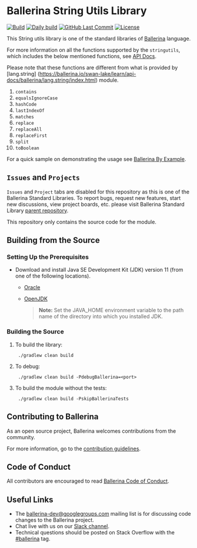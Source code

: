 Ballerina String Utils Library
==============================

  [![Build](https://github.com/ballerina-platform/module-ballerina-stringutils/workflows/Build/badge.svg)](https://github.com/ballerina-platform/module-ballerina-stringutils/actions?query=workflow%3ABuild)
  [![Daily build](https://github.com/ballerina-platform/module-ballerina-stringutils/workflows/Daily%20build/badge.svg)](https://github.com/ballerina-platform/module-ballerina-stringutils/actions?query=workflow%3A%22Daily+build)
  [![GitHub Last Commit](https://img.shields.io/github/last-commit/ballerina-platform/module-ballerina-stringutils.svg)](https://github.com/ballerina-platform/module-ballerina-stringutils/commits/master)
  [![License](https://img.shields.io/badge/License-Apache%202.0-blue.svg)](https://opensource.org/licenses/Apache-2.0)

This String utils library is one of the standard libraries of <a target="_blank" href="https://ballerina.io/">Ballerina</a> language.

For more information on all the functions supported by the `stringutils`, which includes the below mentioned functions, see [API Docs](https://ballerina.io/swan-lake/learn/api-docs/ballerina/stringutils/). 

Please note that these functions are different from what is provided by [lang.string] (https://ballerina.io/swan-lake/learn/api-docs/ballerina/lang.string/index.html) module.

1. `contains`
1. `equalsIgnoreCase`
1. `hashCode`
1. `lastIndexOf`
1. `matches`
1. `replace`
1. `replaceAll`
1. `replaceFirst`
1. `split`
1. `toBoolean`

For a quick sample on demonstrating the usage see [Ballerina By Example](https://ballerina.io/swan-lake/learn/by-example/).

## `Issues` and `Projects` 

`Issues` and `Project` tabs are disabled for this repository as this is one of the Ballerina Standard Libraries. To report bugs, request new features, start new discussions, view project boards, etc. please visit Ballerina Standard Library [parent repository](https://github.com/ballerina-platform/ballerina-standard-library). 

This repository only contains the source code for the module.

## Building from the Source

### Setting Up the Prerequisites

* Download and install Java SE Development Kit (JDK) version 11 (from one of the following locations).

   * [Oracle](https://www.oracle.com/java/technologies/javase-jdk11-downloads.html)
   
   * [OpenJDK](https://adoptopenjdk.net/)
   
        > **Note:** Set the JAVA_HOME environment variable to the path name of the directory into which you installed JDK.

### Building the Source

1. To build the library:
        
        ./gradlew clean build

2. To debug:

        ./gradlew clean build -PdebugBallerina=<port>

3. To build the module without the tests:

        ./gradlew clean build -PskipBallerinaTests

## Contributing to Ballerina

As an open source project, Ballerina welcomes contributions from the community. 

For more information, go to the [contribution guidelines](https://github.com/ballerina-platform/ballerina-lang/blob/master/CONTRIBUTING.md).

## Code of Conduct

All contributors are encouraged to read [Ballerina Code of Conduct](https://ballerina.io/code-of-conduct).

## Useful Links

* The ballerina-dev@googlegroups.com mailing list is for discussing code changes to the Ballerina project.
* Chat live with us on our [Slack channel](https://ballerina.io/community/slack/).
* Technical questions should be posted on Stack Overflow with the [#ballerina](https://stackoverflow.com/questions/tagged/ballerina) tag.
